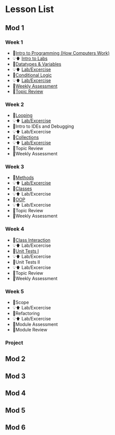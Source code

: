 # Lesson List 

## Mod 1
### Week 1
* 🎒[Intro to Programming (How Computers Work)](./lessons/mod1/introToProgramming.md)
* 💡⬆️ [Intro to Labs](./labs/mod1/IntroToLabs.md)
* 🎒[Datatypes & Variables](./lessons/mod1/datatypesAndVariables.md)
* 💡⬆️ [Lab/Excercise](./labs/mod1/DatatypesAndVariables.md)
* 🎒[Conditional Logic](./lessons/mod1/ConditionalLogic.md)
* 💡⬆️ [Lab/Excercise](./labs/mod1/ConditionalLogic.md)
* 🧪[Weekly Assessment](./assessments/mod1/week1.md)
* 🎒[Topic Review](/lessons/mod1/Week1Review.md)
### Week 2
* 🎒[Looping](/lessons/mod1/ConditionalLogic.md)
* 💡⬆️ [Lab/Excercise](/labs/mod1/Looping.md)
* 🎒Intro to IDEs and Debugging
* 💡⬆️ Lab/Excercise
* 🎒[Collections](/lessons/mod1/Collections.md)
* 💡⬆️ [Lab/Excercise](/labs/mod1/Collections.md)
* 🎒Topic Review
* 🧪Weekly Assessment
### Week 3
* 🎒[Methods](/lessons/mod1/Methods.md)
* 💡⬆️ [Lab/Excercise](/labs/mod1/Methods.md)
* 🎒[Classes](/lessons/mod1/Classes.md)
* 💡⬆️ Lab/Excercise
* 🎒[OOP](/lessons/mod1/OOP.md)
* 💡⬆️ Lab/Excercise
* 🎒Topic Review
* 🧪Weekly Assessment
### Week 4
* 🎒[Class Interaction](/lessons/mod1/ClassInteraction.md)
* 💡⬆️ Lab/Excercise
* 🎒[Unit Tests I](/lessons/mod1/UnitTesting.md)
* 💡⬆️ Lab/Excercise
* 🎒Unit Tests II
* 💡⬆️ Lab/Excercise
* 🎒Topic Review
* 🧪Weekly Assessment
### Week 5
* 🎒Scope
* 💡⬆️ Lab/Excercise
* 🎒Refactoring
* 💡⬆️ Lab/Excercise
* 🧪Module Assessment
* 🎒Module Review
### Project


## Mod 2
## Mod 3
## Mod 4
## Mod 5
## Mod 6
